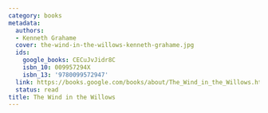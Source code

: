 ```yaml
---
category: books
metadata:
  authors:
  - Kenneth Grahame
  cover: the-wind-in-the-willows-kenneth-grahame.jpg
  ids:
    google_books: CECuJvJidr8C
    isbn_10: 009957294X
    isbn_13: '9780099572947'
  link: https://books.google.com/books/about/The_Wind_in_the_Willows.html?hl=&id=CECuJvJidr8C
  status: read
title: The Wind in the Willows
---
```

